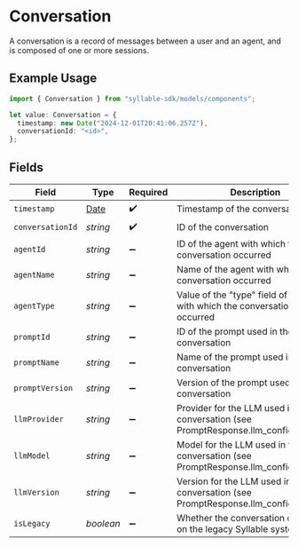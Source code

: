 # Conversation

A conversation is a record of messages between a user and an agent, and is composed of one or
more sessions.

## Example Usage

```typescript
import { Conversation } from "syllable-sdk/models/components";

let value: Conversation = {
  timestamp: new Date("2024-12-01T20:41:06.257Z"),
  conversationId: "<id>",
};
```

## Fields

| Field                                                                                         | Type                                                                                          | Required                                                                                      | Description                                                                                   |
| --------------------------------------------------------------------------------------------- | --------------------------------------------------------------------------------------------- | --------------------------------------------------------------------------------------------- | --------------------------------------------------------------------------------------------- |
| `timestamp`                                                                                   | [Date](https://developer.mozilla.org/en-US/docs/Web/JavaScript/Reference/Global_Objects/Date) | :heavy_check_mark:                                                                            | Timestamp of the conversation                                                                 |
| `conversationId`                                                                              | *string*                                                                                      | :heavy_check_mark:                                                                            | ID of the conversation                                                                        |
| `agentId`                                                                                     | *string*                                                                                      | :heavy_minus_sign:                                                                            | ID of the agent with which the conversation occurred                                          |
| `agentName`                                                                                   | *string*                                                                                      | :heavy_minus_sign:                                                                            | Name of the agent with which the conversation occurred                                        |
| `agentType`                                                                                   | *string*                                                                                      | :heavy_minus_sign:                                                                            | Value of the "type" field of the agent with which the conversation occurred                   |
| `promptId`                                                                                    | *string*                                                                                      | :heavy_minus_sign:                                                                            | ID of the prompt used in the conversation                                                     |
| `promptName`                                                                                  | *string*                                                                                      | :heavy_minus_sign:                                                                            | Name of the prompt used in the conversation                                                   |
| `promptVersion`                                                                               | *string*                                                                                      | :heavy_minus_sign:                                                                            | Version of the prompt used in the conversation                                                |
| `llmProvider`                                                                                 | *string*                                                                                      | :heavy_minus_sign:                                                                            | Provider for the LLM used in the conversation (see PromptResponse.llm_config.provider)        |
| `llmModel`                                                                                    | *string*                                                                                      | :heavy_minus_sign:                                                                            | Model for the LLM used in the conversation (see PromptResponse.llm_config.model)              |
| `llmVersion`                                                                                  | *string*                                                                                      | :heavy_minus_sign:                                                                            | Version for the LLM used in the conversation (see PromptResponse.llm_config.version)          |
| `isLegacy`                                                                                    | *boolean*                                                                                     | :heavy_minus_sign:                                                                            | Whether the conversation occurred on the legacy Syllable system                               |